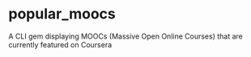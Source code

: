 # popular_moocs
A CLI gem displaying MOOCs (Massive Open Online Courses) that are currently featured on Coursera
